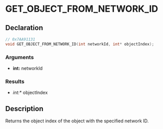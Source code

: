 # GET_OBJECT_FROM_NETWORK_ID

## Declaration
```cpp
// 0x7AA91131
void GET_OBJECT_FROM_NETWORK_ID(int networkId, int* objectIndex);
```

### Arguments
- **int:** networkId

### Results
- **int*:** objectIndex

## Description
Returns the object index of the object with the specified network ID.